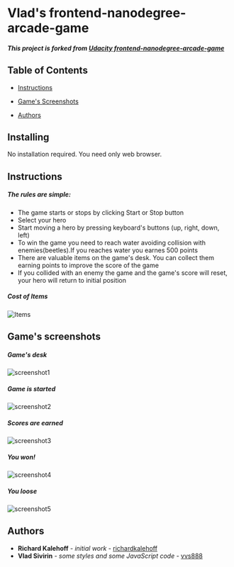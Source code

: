 Vlad's frontend-nanodegree-arcade-game
===============================

##### This project is forked from [**Udacity frontend-nanodegree-arcade-game**](https://github.com/udacity/frontend-nanodegree-arcade-game)

## Table of Contents

* [Instructions](#instructions)

* [Game's Screenshots](#screenshots)

* [Authors](#authors)

## Installing

No installation required. You need only web browser.

## Instructions

##### The rules are simple:

* The game starts or stops by clicking Start or Stop button
* Select your hero
* Start moving a hero by pressing keyboard's buttons (up, right, down, left)
* To win the game you need to reach water avoiding collision with enemies(beetles).If you reaches water you earnes 500 points
* There are valuable items on the game's desk. You can collect them earning points to improve the score of the game
* If you collided with an enemy the game and the game's score will reset, your hero will return to initial position

##### Cost of Items

![Items](images/items.jpg)

## Game's screenshots

##### Game's desk

![screenshot1](images/1.jpg)

##### Game is started

![screenshot2](images/2.jpg)

##### Scores are earned

![screenshot3](images/3.jpg)

##### You won!

![screenshot4](images/4.jpg)

##### You loose

![screenshot5](images/5.jpg)

## Authors

* **Richard Kalehoff** _- initial work -_ [richardkalehoff](https://github.com/richardkalehoff)
* **Vlad Sivirin** _- some styles and some JavaScript code -_ [vvs888](https://github.com/vvs888)
